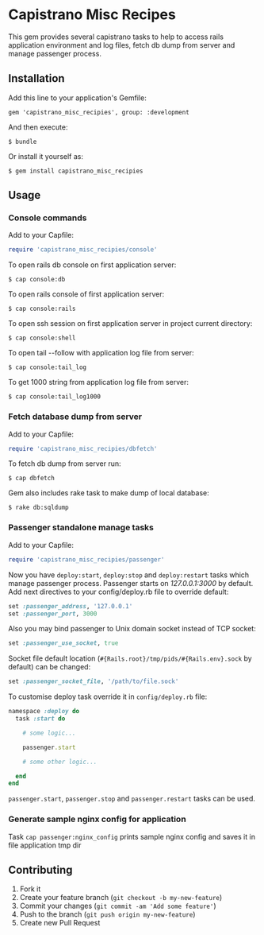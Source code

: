 # Capistrano Misc Recipes

This gem provides several capistrano tasks to help to access rails application environment and log files, fetch db dump from server and manage passenger process.

## Installation

Add this line to your application's Gemfile:

    gem 'capistrano_misc_recipies', group: :development

And then execute:

    $ bundle

Or install it yourself as:

    $ gem install capistrano_misc_recipies

## Usage

### Console commands

Add to your Capfile:

```ruby
require 'capistrano_misc_recipies/console'
```

To open rails db console on first application server:

    $ cap console:db

To open rails console of first application server:

    $ cap console:rails

To open ssh session on first application server in project current directory:

    $ cap console:shell

To open tail --follow with application log file from server:

    $ cap console:tail_log

To get 1000 string from application log file from server:

    $ cap console:tail_log1000

### Fetch database dump from server

Add to your Capfile:

```ruby
require 'capistrano_misc_recipies/dbfetch'
```

To fetch db dump from server run:

    $ cap dbfetch

Gem also includes rake task to make dump of local database:

    $ rake db:sqldump

### Passenger standalone manage tasks

Add to your Capfile:

```ruby
require 'capistrano_misc_recipies/passenger'
```

Now you have `deploy:start`, `deploy:stop` and `deploy:restart` tasks which manage passenger process.
Passenger starts on _127.0.0.1:3000_ by default. Add next directives to your config/deploy.rb file to
override default:

```ruby
set :passenger_address, '127.0.0.1'
set :passenger_port, 3000
```

Also you may bind passenger to Unix domain socket instead of TCP socket:

```ruby
set :passenger_use_socket, true
```

Socket file default location (`#{Rails.root}/tmp/pids/#{Rails.env}.sock` by default) can be changed:

```ruby
set :passenger_socket_file, '/path/to/file.sock'
```

To customise deploy task override it in `config/deploy.rb` file:

```ruby
namespace :deploy do
  task :start do

    # some logic...

    passenger.start

    # some other logic...

  end
end
```

`passenger.start`, `passenger.stop` and `passenger.restart` tasks can be used.

### Generate sample nginx config for application

Task `cap passenger:nginx_config` prints sample nginx config and saves it in file application tmp dir

## Contributing

1. Fork it
2. Create your feature branch (`git checkout -b my-new-feature`)
3. Commit your changes (`git commit -am 'Add some feature'`)
4. Push to the branch (`git push origin my-new-feature`)
5. Create new Pull Request
